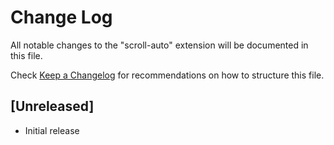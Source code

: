 # Change Log

All notable changes to the "scroll-auto" extension will be documented in this file.

Check [Keep a Changelog](http://keepachangelog.com/) for recommendations on how to structure this file.

## [Unreleased]

- Initial release
